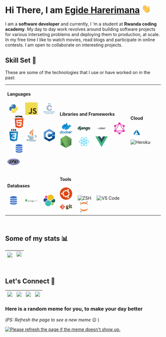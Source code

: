 <h1>Hi There, I am <a  href="https://techytushar.github.io/">Egide Harerimana</a> <img  src="https://raw.githubusercontent.com/ABSphreak/ABSphreak/master/gifs/Hi.gif" width="30px"></h1>

I am a **software developer** and currently, I 'm a student at **Rwanda coding academy**. My day to day work revolves around building software projects for various interseting problems and deploying them to production, at scale. In my free time I like to watch movies, read blogs and participate in online contests. I am open to collaborate on interesting projects.

## Skill Set :muscle:

These are some of the technologies that I use or have worked on in the past:

<table>
  <tbody>
    <tr>
      <td>
        <h4>Languages</h4>
        <img title="Python" alt="Python" width="40px" src="https://raw.githubusercontent.com/github/explore/master/topics/python/python.png" />&emsp;
        <img alt="JS" title="JavaScript" width="40px" src="https://raw.githubusercontent.com/github/explore/master/topics/javascript/javascript.png">&emsp;
        <img title="C" alt="C" width="40px" src="https://raw.githubusercontent.com/github/explore/master/topics/c/c.png">&emsp;
        <img title="HTML" alt="HTML" width="40px" src="https://raw.githubusercontent.com/github/explore/master/topics/html/html.png"><br/>
        <img title="CSS" alt="CSS" width="40px" src="https://raw.githubusercontent.com/github/explore/master/topics/css/css.png">&emsp;
        <img title="Java" alt="Java" width="40px" src="https://raw.githubusercontent.com/github/explore/master/topics/java/java.png">&emsp;
        <img title="C++" alt="C++" width="40px" src="https://raw.githubusercontent.com/github/explore/master/topics/cpp/cpp.png">&emsp;
        <img title="SQL" alt="SQL" width="40px" src="https://raw.githubusercontent.com/github/explore/master/topics/sql/sql.png"><br/>
        <img title="PHP" alt="PHP" width="40px" src="https://raw.githubusercontent.com/github/explore/master/topics/php/php.png">
      </td>
      <td>
        <h4>Libraries and Frameworks</h4>
        <img title="Docker" alt="Docker" width="40px" src="https://raw.githubusercontent.com/github/explore/master/topics/docker/docker.png">&emsp;
        <img title="Django" alt="Django" width="40px" src="https://raw.githubusercontent.com/github/explore/master/topics/django/django.png">&emsp;
        <img title="jQuery" alt="jQuery" width="40px" src="https://raw.githubusercontent.com/github/explore/master/topics/jquery/jquery.png">&emsp;
        <img title="GrahpQL" alt="GraphQL" width="40px" src="https://raw.githubusercontent.com/github/explore/master/topics/graphql/graphql.png"><br/>
        <img title="NodeJS" alt="NodeJs" width="40px" src="https://raw.githubusercontent.com/github/explore/master/topics/nodejs/nodejs.png">&emsp;
        <img title="ReactJS" alt="ReactJS" width="40px" src="https://raw.githubusercontent.com/github/explore/master/topics/react/react.png">&emsp;
        <img title="VueJS" alt="VueJS" width="40px" src="https://raw.githubusercontent.com/github/explore/master/topics/vue/vue.png">
      </td>
      <td>
        <h4>Cloud</h4>
        <img title="Azure" alt="Azure" width="40px" src="https://raw.githubusercontent.com/github/explore/master/topics/azure/azure.png">&emsp;
        <img title="Heroku" alt="Heroku" width="40px" src="https://img.icons8.com/color/48/000000/heroku.png">
      </td>
    </tr>
    <tr>
      <td>
        <h4>Databases</h4>
        <img title="SQL" alt="SQL" width="40px" src="https://raw.githubusercontent.com/github/explore/master/topics/sql/sql.png">&emsp;
        <img title="MongoDB" alt="MongoDB" width="40px" src="https://raw.githubusercontent.com/github/explore/master/topics/mongodb/mongodb.png">&emsp;
        <img title="ElasticSearch" alt="ElasticSearch" width="40px" src="https://raw.githubusercontent.com/github/explore/master/topics/elasticsearch/elasticsearch.png">
      </td>
      <td>
        <h4>Tools</h4>
        <img title="Ubuntu" alt="Ubuntu" width="40px" src="https://raw.githubusercontent.com/github/explore/master/topics/ubuntu/ubuntu.png">&emsp;
        <img title="ZSH" alt="ZSH" width="40px" src="https://s3.amazonaws.com/ohmyzsh/oh-my-zsh-logo.png">&emsp;
        <img title="VS Code" alt="VS Code" width="40px" src="https://img.icons8.com/fluent/48/000000/visual-studio-code-2019.png">&emsp;
        <img title="git" alt="git" width="40px" src="https://raw.githubusercontent.com/github/explore/master/topics/git/git.png">&emsp;
        <img title="Jupyter Notebook" alt="Jupyter" width="40px" src="https://raw.githubusercontent.com/github/explore/master/topics/jupyter-notebook/jupyter-notebook.png">
      </td>
    </tr>
  </tbody>
</table>
<br>

## Some of my stats :bar_chart:
<img align="center" src="https://github-readme-stats.vercel.app/api/top-langs/?username=degide&theme=light"/>|<img src="https://github-readme-stats.vercel.app/api?username=degide&count_private=true&show_icons=true&include_all_commits=true&show_icons=true&theme=light">
|--|--|

<br>

## Let's Connect :handshake:

<a href="https://https://www.linkedin.com/in/harerimana-egide-8b0826181/"><img src="https://cdn2.iconfinder.com/data/icons/social-media-2285/512/1_Linkedin_unofficial_colored_svg-128.png" width="40"></a>|<a href="https://twitter.com/egide08087224"><img src="https://cdn2.iconfinder.com/data/icons/social-media-2285/512/1_Twitter3_colored_svg-128.png" width="40"></a>|<a href="https://www.facebook.com/harerimana.egide.731"><img src="https://cdn1.iconfinder.com/data/icons/social-media-2285/512/Colored_Facebook3_svg-128.png" width="40"></a>|<a href="mailto:egideharerimana085@gmail.com"><img src="https://image.flaticon.com/icons/svg/281/281769.svg" width="40"></a>
|--|--|--|--|

### Here is a random meme for you, to make your day better
(*PS: Refresh the page to see a new meme* :wink: )

<a href="https://github.com/techytushar/random-memer"><img src='https://random-memer.herokuapp.com/' title="Meme" alt="Please refresh the page if the meme doesn't show up." height="400"></a>
